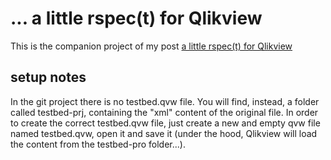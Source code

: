 # ... a little rspec(t) for Qlikview

This is the companion project of my post [a little rspec(t) for Qlikview](http://zigolab.it/http://a-little-rspec-t-for-qlikview/)

## setup notes
In the git project there is no testbed.qvw file. You will find, instead, a folder called testbed-prj, containing the "xml" content of the original file. In order to create the correct testbed.qvw file, just create a new and empty qvw file named testbed.qvw, open it and save it (under the hood, Qlikview will load the content from the testbed-pro folder...).
